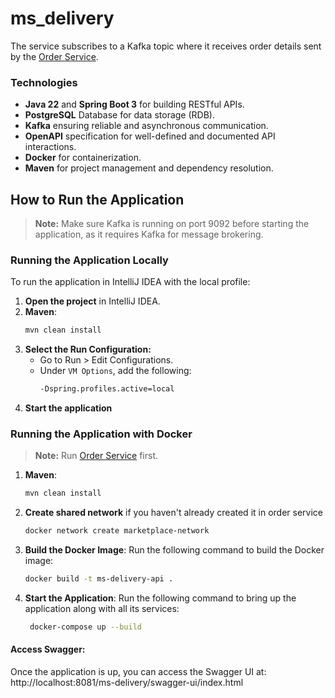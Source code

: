 # ms_delivery

The service subscribes to a Kafka topic where it receives order details sent by the [Order Service](https://github.com/SvetlanaVys/ms_order).

### Technologies
* **Java 22** and **Spring Boot 3** for building RESTful APIs.
* **PostgreSQL** Database for data storage (RDB).
* **Kafka** ensuring reliable and asynchronous communication.
* **OpenAPI** specification for well-defined and documented API interactions.
* **Docker** for containerization.
* **Maven** for project management and dependency resolution.

## How to Run the Application

> **Note:** Make sure Kafka is running on port 9092 before starting the application, as it requires Kafka for message brokering.


### Running the Application Locally

To run the application in IntelliJ IDEA with the local profile:

1. **Open the project** in IntelliJ IDEA.
2. **Maven**:
   ```bash
   mvn clean install
3. **Select the Run Configuration:**
   - Go to Run > Edit Configurations.
   - Under `VM Options`, add the following:
     ```bash
     -Dspring.profiles.active=local

4. **Start the application**

### Running the Application with Docker

> **Note:** Run [Order Service](https://github.com/SvetlanaVys/ms_order) first.


1. **Maven**:
   ```bash
   mvn clean install

2. **Create shared network** if you haven't already created it in order service
   ```bash
   docker network create marketplace-network

3. **Build the Docker Image**:
   Run the following command to build the Docker image:
   ```bash
   docker build -t ms-delivery-api .

4. **Start the Application**:
   Run the following command to bring up the application along with all its services:
   ```bash
    docker-compose up --build

#### Access Swagger:
   Once the application is up, you can access the Swagger UI at: <br />
   http://localhost:8081/ms-delivery/swagger-ui/index.html
